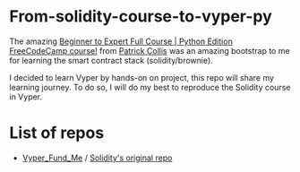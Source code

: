 # From-solidity-course-to-vyper-py

The amazing [Beginner to Expert Full Course | Python Edition FreeCodeCamp course!](https://www.youtube.com/watch?v=M576WGiDBdQ) from [Patrick Collis](https://github.com/PatrickAlphaC) was an amazing bootstrap to me for learning the smart contract stack (solidity/brownie).

I decided to learn Vyper by hands-on on project, this repo will share my learning journey. To do so, I will do my best to reproduce the Solidity course in Vyper.

# List of repos
 - [Vyper_Fund_Me](https://github.com/AlexChalard/fund_me_vyper) / [Solidity's original repo](https://github.com/PatrickAlphaC/brownie_fund_me)

